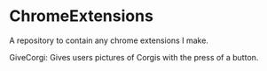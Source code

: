 # ChromeExtensions
A repository to contain any chrome extensions I make.

GiveCorgi: Gives users pictures of Corgis with the press of a button.
